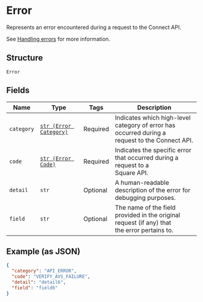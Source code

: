 
# Error

Represents an error encountered during a request to the Connect API.

See [Handling errors](https://developer.squareup.com/docs/build-basics/handling-errors) for more information.

## Structure

`Error`

## Fields

| Name | Type | Tags | Description |
|  --- | --- | --- | --- |
| `category` | [`str (Error Category)`](../../doc/models/error-category.md) | Required | Indicates which high-level category of error has occurred during a<br>request to the Connect API. |
| `code` | [`str (Error Code)`](../../doc/models/error-code.md) | Required | Indicates the specific error that occurred during a request to a<br>Square API. |
| `detail` | `str` | Optional | A human-readable description of the error for debugging purposes. |
| `field` | `str` | Optional | The name of the field provided in the original request (if any) that<br>the error pertains to. |

## Example (as JSON)

```json
{
  "category": "API_ERROR",
  "code": "VERIFY_AVS_FAILURE",
  "detail": "detail6",
  "field": "field6"
}
```

